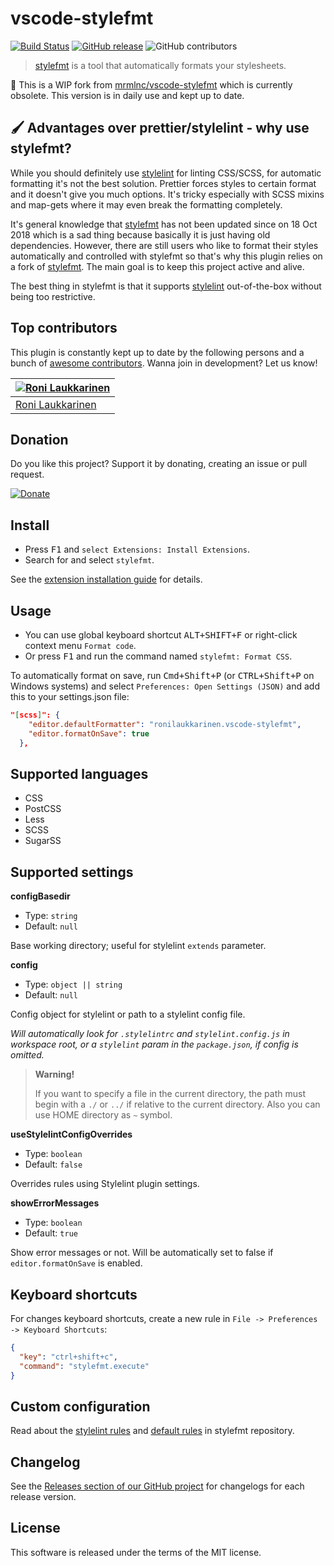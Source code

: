 # vscode-stylefmt

[![Build Status](https://img.shields.io/travis/ronilaukkarinen/vscode-stylefmt.svg?style=flat-square)](https://travis-ci.org/ronilaukkarinen/vscode-stylefmt) [![GitHub release](https://img.shields.io/github/tag/ronilaukkarinen/vscode-stylefmt.svg?style=flat-square)](https://github.com/ronilaukkarinen/vscode-stylefmt/releases) ![GitHub contributors](https://img.shields.io/github/contributors/ronilaukkarinen/vscode-stylefmt.svg?style=flat-square)

> [stylefmt](https://github.com/morishitter/stylefmt) is a tool that automatically formats your stylesheets.

🍴 This is a WIP fork from [mrmlnc/vscode-stylefmt](https://github.com/mrmlnc/vscode-stylefmt) which is currently obsolete. This version is in daily use and kept up to date.

## 🖌 Advantages over prettier/stylelint - why use stylefmt?

While you should definitely use [stylelint](https://stylelint.io/) for linting CSS/SCSS, for automatic formatting it's not the best solution. Prettier forces styles to certain format and it doesn't give you much options. It's tricky especially with SCSS mixins and map-gets where it may even break the formatting completely.

It's general knowledge that [stylefmt](https://github.com/morishitter/stylefmt) has not been updated since on 18 Oct 2018 which is a sad thing because basically it is just having old dependencies. However, there are still users who like to format their styles automatically and controlled with stylefmt so that's why this plugin relies on a fork of [stylefmt](https://github.com/ronilaukkarinen/stylefmt). The main goal is to keep this project active and alive.

The best thing in stylefmt is that it supports [stylelint](https://stylelint.io/) out-of-the-box without being too restrictive.

## Top contributors

This plugin is constantly kept up to date by the following persons and a bunch of [awesome contributors](https://github.com/ronilaukkarinen/vscode-stylefmt/graphs/contributors). Wanna join in development? Let us know!

| [![Roni Laukkarinen](https://avatars3.githubusercontent.com/u/1534150?v=4&s=70)](https://github.com/ronilaukkarinen) |
| --- |
| [Roni Laukkarinen](https://github.com/ronilaukkarinen) |

## Donation

Do you like this project? Support it by donating, creating an issue or pull request.

[![Donate](https://img.shields.io/badge/Donate-PayPal-green.svg)](https://paypal.me/ronilaukkarinen?locale.x=en_US)

## Install

  * Press <kbd>F1</kbd> and `select Extensions: Install Extensions`.
  * Search for and select `stylefmt`.

See the [extension installation guide](https://code.visualstudio.com/docs/editor/extension-gallery) for details.

## Usage

  * You can use global keyboard shortcut <kbd>ALT+SHIFT+F</kbd> or right-click context menu `Format code`.
  * Or press <kbd>F1</kbd> and run the command named `stylefmt: Format CSS`.

To automatically format on save, run <kbd>Cmd+Shift+P</kbd> (or <kbd>CTRL+Shift+P</kbd> on Windows systems) and select `Preferences: Open Settings (JSON)` and add this to your settings.json file:

``` json
"[scss]": {
    "editor.defaultFormatter": "ronilaukkarinen.vscode-stylefmt",
    "editor.formatOnSave": true
  },
  ```

## Supported languages

  * CSS
  * PostCSS
  * Less
  * SCSS
  * SugarSS

## Supported settings

**configBasedir**

  * Type: `string`
  * Default: `null`

Base working directory; useful for stylelint `extends` parameter.

**config**

  * Type: `object || string`
  * Default: `null`

Config object for stylelint or path to a stylelint config file.

*Will automatically look for `.stylelintrc` and `stylelint.config.js` in workspace root, or a `stylelint` param in the `package.json`, if config is omitted.*

> **Warning!**
>
> If you want to specify a file in the current directory, the path must begin with a `./` or `../` if relative to the current directory. Also you can use HOME directory as `~` symbol.

**useStylelintConfigOverrides**

  * Type: `boolean`
  * Default: `false`

Overrides rules using Stylelint plugin settings.

**showErrorMessages**

  * Type: `boolean`
  * Default: `true`

Show error messages or not. Will be automatically set to false if `editor.formatOnSave` is enabled.

## Keyboard shortcuts

For changes keyboard shortcuts, create a new rule in `File -> Preferences -> Keyboard Shortcuts`:

```json
{
  "key": "ctrl+shift+c",
  "command": "stylefmt.execute"
}
```

## Custom configuration

Read about the [stylelint rules](https://github.com/morishitter/stylefmt#stylelint-rules-that-stylefmt-can-handle) and [default rules](https://github.com/morishitter/stylefmt#default-formatting-rules-without-stylelint-config-file) in stylefmt repository.

## Changelog

See the [Releases section of our GitHub project](https://github.com/ronilaukkarinen/vscode-stylefmt/releases) for changelogs for each release version.

## License

This software is released under the terms of the MIT license.
